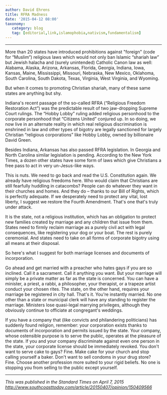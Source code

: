 ```yaml
---
author: David Ehrens
title: RFRA Madness
date: '2015-04-12 08:00'
taxonomy:
   category: blog
   tag: [editorial,link,islamophobia,nativism,fundamentalism]
---
```

---

More than 20 states have introduced prohibitions against "foreign" (code for “Muslim”) religious laws which would not only ban Islamic “shariah law” but Jewish halacha and (surely unintended) Catholic Canon law as well: Alabama, Alaska, Arizona, Arkansas, Florida, Georgia, Indiana, Iowa, Kansas, Maine, Mississippi, Missouri, Nebraska, New Mexico, Oklahoma, South Carolina, South Dakota, Texas, Virginia, West Virginia, and Wyoming.

But when it comes to promoting Christian shariah, many of these same states are anything but shy.

Indiana's recent passage of the so-called RFRA (“Religious Freedom Restoration Act”) was the predictable result of two jaw-dropping Supreme Court rulings. The “Hobby Lobby” ruling added religious personhood to the corporate personhood that “Citizens United” conjured up. In so doing, we now live in an alternate reality in which real religious discrimination is enshrined in law and other types of bigotry are legally sanctioned for largely Christian “religious corporations” like Hobby Lobby, owned by billionaire David Green.

Besides Indiana, Arkansas has also passed RFRA legislation. In Georgia and North Carolina similar legislation is pending. According to the New York Times, a dozen other states have some form of laws which give Christians a free pass to act in very un-Jesus-like ways.

This is nuts. We need to go back and read the U.S. Constitution again. We already have religious freedoms here. Who would claim that Christians are still fearfully huddling in catacombs? People can do whatever they want in their churches and homes. And they do – thanks to our Bill of Rights, which is perfectly adequate. If we desperately need to protect any vital, lost liberty, I suggest we restore the Fourth Amendment. That's one that's truly under attack.

It is the state, not a religious institution, which has an obligation to protect new families created by marriage and any children that issue from them. States need to firmly reclaim marriage as a purely civil act with legal consequences, like registering your dog or your boat. The rest is purely ceremonial. And states need to take on all forms of corporate bigotry using all means at their disposal.

So here's what I suggest for both marriage licenses and documents of incorporation.

Go ahead and get married with a preacher who hates gays if you are so inclined. Call it a sacrament. Call it anything you want. But your marriage will simply be a private matter as far as the state is concerned. You can have a minister, a priest, a rabbi, a philosopher, your therapist, or a trapeze artist conduct your chosen rites. The state, on the other hand, requires your marriage be registered in city hall. That's it. You're instantly married. No one other than a state or municipal clerk will have any standing to register the marriage. Ministers lose quasi-legal marrying privileges, although they obviously continue to officiate at congregant's weddings.

If you have a company that (like convicts and philandering politicians) has suddenly found religion, remember: your corporation exists thanks to documents of incorporation and permits issued by the state. Your company, whose ostensible purpose is to serve the public, operates at the pleasure of the state. If you and your company discriminate against even one person in the state, your corporate license should be immediately revoked. You don't want to serve cake to gays? Fine. Make cake for your church and stop calling yourself a baker. Don't want to sell condoms in your drug store? Fine. Choose another profession more suited to your rigid beliefs. No one is stopping you from selling to the public except yourself.

-----

*This was published in the Standard Times on April 7, 2015*<br>
*<http://www.southcoasttoday.com/article/20150407/opinion/150409566>*


